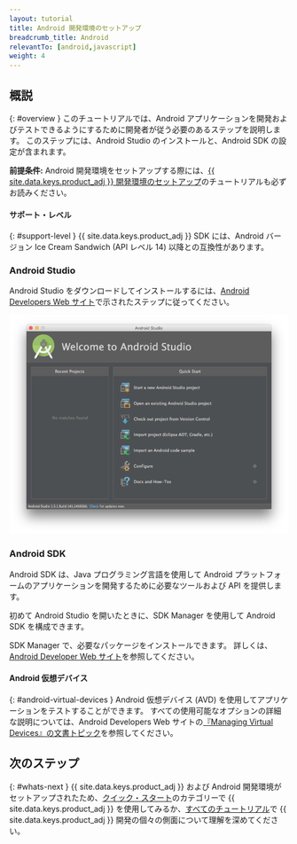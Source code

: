 ```yaml
---
layout: tutorial
title: Android 開発環境のセットアップ
breadcrumb_title: Android
relevantTo: [android,javascript]
weight: 4
---
```

<!-- NLS_CHARSET=UTF-8 -->
## 概説
{: #overview }
このチュートリアルでは、Android アプリケーションを開発およびテストできるようにするために開発者が従う必要のあるステップを説明します。 このステップには、Android Studio のインストールと、Android SDK の設定が含まれます。

**前提条件:** Android 開発環境をセットアップする際には、[{{ site.data.keys.product_adj }} 開発環境のセットアップ](../mobilefirst/)のチュートリアルも必ずお読みください。

#### サポート・レベル
{: #support-level }
{{ site.data.keys.product_adj }} SDK には、Android バージョン Ice Cream Sandwich (API レベル 14) 以降との互換性があります。

### Android Studio
Android Studio をダウンロードしてインストールするには、[Android Developers Web サイト](http://developer.android.com/develop/index.html)で示されたステップに従ってください。

![Android SDK の構成](android-studio.png)

### Android SDK
Android SDK は、Java プログラミング言語を使用して Android プラットフォームのアプリケーションを開発するために必要なツールおよび API を提供します。

初めて Android Studio を開いたときに、SDK Manager を使用して Android SDK を構成できます。

SDK Manager で、必要なパッケージをインストールできます。 詳しくは、[Android Developer Web サイト](http://developer.android.com/sdk/index.html)を参照してください。

#### Android 仮想デバイス
{: #android-virtual-devices }
Android 仮想デバイス (AVD) を使用してアプリケーションをテストすることができます。 すべての使用可能なオプションの詳細な説明については、Android Developers Web サイトの[『Managing Virtual Devices』の文書トピック](http://developer.android.com/tools/devices/index.html)を参照してください。

## 次のステップ
{: #whats-next }
{{ site.data.keys.product_adj }} および Android 開発環境がセットアップされたため、[クイック・スタート](../../../quick-start/android/)のカテゴリーで {{ site.data.keys.product_adj }} を使用してみるか、[すべてのチュートリアル](../../../all-tutorials)で {{ site.data.keys.product_adj }} 開発の個々の側面について理解を深めてください。
